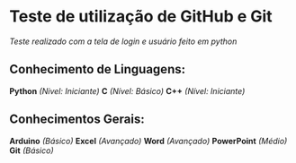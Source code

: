 # **Teste de utilização de GitHub e Git**
*Teste realizado com a tela de login e usuário feito em python*

## Conhecimento de Linguagens:
**Python** *(Nivel: Iniciante)*
**C** *(Nível: Básico)*
**C++** *(Nível: Iniciante)*

## Conhecimentos Gerais:
**Arduino** *(Básico)*
**Excel** *(Avançado)*
**Word** *(Avançado)*
**PowerPoint** *(Médio)*
**Git** *(Básico)*
